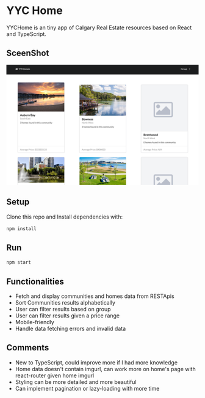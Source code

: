 # YYC Home

YYCHome is an tiny app of Calgary Real Estate resources based on React and TypeScript.

## SceenShot

!["Screenshot of Home Page"](https://github.com/wangxx1412/community/blob/master/docs/Home.png?raw=true)

## Setup

Clone this repo and Install dependencies with:

```sh
npm install
```

## Run

```sh
npm start
```

## Functionalities

- Fetch and display communities and homes data from RESTApis
- Sort Communities results alphabetically
- User can filter results based on group
- User can filter results given a price range
- Mobile-friendly
- Handle data fetching errors and invalid data

## Comments

- New to TypeScript, could improve more if I had more knowledge
- Home data doesn't contain imgurl, can work more on home's page with react-router given home imgurl
- Styling can be more detailed and more beautiful
- Can implement pagination or lazy-loading with more time
